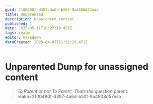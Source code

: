 ```yaml
---
guid: 2100480f-d397-4a6d-b50f-9a4808d57eaa
title: Unparented
description: Unparented content
published: 1
date: 2025-05-11T18:27:13.457Z
tags: realm
editor: markdown
dateCreated: 2025-04-07T21:52:26.471Z
---
```


# Unparented Dump for unassigned content

> *To Parent or not To Parent, Thats the question*
parent: realm=2100480f-d397-4a6d-b50f-9a4808d57eaa